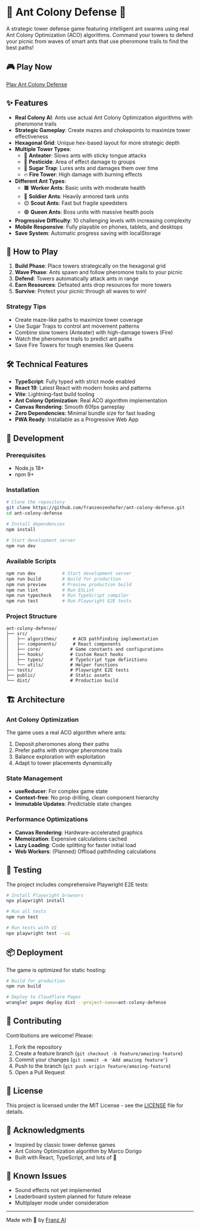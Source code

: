 # 🐜 Ant Colony Defense 🐜

A strategic tower defense game featuring intelligent ant swarms using real Ant Colony Optimization (ACO) algorithms. Command your towers to defend your picnic from waves of smart ants that use pheromone trails to find the best paths!

## 🎮 Play Now

[Play Ant Colony Defense](https://ant-colony-defense.franzai.com)

## ✨ Features

- **Real Colony AI**: Ants use actual Ant Colony Optimization algorithms with pheromone trails
- **Strategic Gameplay**: Create mazes and chokepoints to maximize tower effectiveness
- **Hexagonal Grid**: Unique hex-based layout for more strategic depth
- **Multiple Tower Types**:
  - 🦣 **Anteater**: Slows ants with sticky tongue attacks
  - 💨 **Pesticide**: Area of effect damage to groups
  - 🍯 **Sugar Trap**: Lures ants and damages them over time
  - 🔥 **Fire Tower**: High damage with burning effects
- **Different Ant Types**:
  - 🟫 **Worker Ants**: Basic units with moderate health
  - 🔴 **Soldier Ants**: Heavily armored tank units
  - 🟡 **Scout Ants**: Fast but fragile speedsters
  - 🟣 **Queen Ants**: Boss units with massive health pools
- **Progressive Difficulty**: 10 challenging levels with increasing complexity
- **Mobile Responsive**: Fully playable on phones, tablets, and desktops
- **Save System**: Automatic progress saving with localStorage

## 🎯 How to Play

1. **Build Phase**: Place towers strategically on the hexagonal grid
2. **Wave Phase**: Ants spawn and follow pheromone trails to your picnic
3. **Defend**: Towers automatically attack ants in range
4. **Earn Resources**: Defeated ants drop resources for more towers
5. **Survive**: Protect your picnic through all waves to win!

### Strategy Tips

- Create maze-like paths to maximize tower coverage
- Use Sugar Traps to control ant movement patterns
- Combine slow towers (Anteater) with high-damage towers (Fire)
- Watch the pheromone trails to predict ant paths
- Save Fire Towers for tough enemies like Queens

## 🛠️ Technical Features

- **TypeScript**: Fully typed with strict mode enabled
- **React 19**: Latest React with modern hooks and patterns
- **Vite**: Lightning-fast build tooling
- **Ant Colony Optimization**: Real ACO algorithm implementation
- **Canvas Rendering**: Smooth 60fps gameplay
- **Zero Dependencies**: Minimal bundle size for fast loading
- **PWA Ready**: Installable as a Progressive Web App

## 🚀 Development

### Prerequisites

- Node.js 18+ 
- npm 9+

### Installation

```bash
# Clone the repository
git clone https://github.com/franzenzenhofer/ant-colony-defense.git
cd ant-colony-defense

# Install dependencies
npm install

# Start development server
npm run dev
```

### Available Scripts

```bash
npm run dev          # Start development server
npm run build        # Build for production
npm run preview      # Preview production build
npm run lint         # Run ESLint
npm run typecheck    # Run TypeScript compiler
npm run test         # Run Playwright E2E tests
```

### Project Structure

```
ant-colony-defense/
├── src/
│   ├── algorithms/      # ACO pathfinding implementation
│   ├── components/      # React components
│   ├── core/           # Game constants and configurations
│   ├── hooks/          # Custom React hooks
│   ├── types/          # TypeScript type definitions
│   └── utils/          # Helper functions
├── tests/              # Playwright E2E tests
├── public/             # Static assets
└── dist/               # Production build
```

## 🏗️ Architecture

### Ant Colony Optimization

The game uses a real ACO algorithm where ants:
1. Deposit pheromones along their paths
2. Prefer paths with stronger pheromone trails
3. Balance exploration with exploitation
4. Adapt to tower placements dynamically

### State Management

- **useReducer**: For complex game state
- **Context-free**: No prop drilling, clean component hierarchy
- **Immutable Updates**: Predictable state changes

### Performance Optimizations

- **Canvas Rendering**: Hardware-accelerated graphics
- **Memoization**: Expensive calculations cached
- **Lazy Loading**: Code splitting for faster initial load
- **Web Workers**: (Planned) Offload pathfinding calculations

## 🧪 Testing

The project includes comprehensive Playwright E2E tests:

```bash
# Install Playwright browsers
npx playwright install

# Run all tests
npm run test

# Run tests with UI
npx playwright test --ui
```

## 📦 Deployment

The game is optimized for static hosting:

```bash
# Build for production
npm run build

# Deploy to Cloudflare Pages
wrangler pages deploy dist --project-name=ant-colony-defense
```

## 🤝 Contributing

Contributions are welcome! Please:

1. Fork the repository
2. Create a feature branch (`git checkout -b feature/amazing-feature`)
3. Commit your changes (`git commit -m 'Add amazing feature'`)
4. Push to the branch (`git push origin feature/amazing-feature`)
5. Open a Pull Request

## 📄 License

This project is licensed under the MIT License - see the [LICENSE](LICENSE) file for details.

## 🙏 Acknowledgments

- Inspired by classic tower defense games
- Ant Colony Optimization algorithm by Marco Dorigo
- Built with React, TypeScript, and lots of 🐜

## 🐛 Known Issues

- Sound effects not yet implemented
- Leaderboard system planned for future release
- Multiplayer mode under consideration

---

Made with 🐜 by [Franz AI](https://franzai.com)
